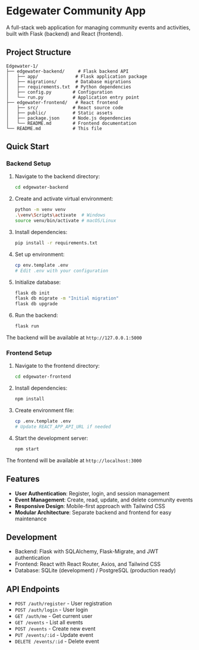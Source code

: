 # Edgewater Community App

A full-stack web application for managing community events and activities, built with Flask (backend) and React (frontend).

## Project Structure

```
Edgewater-1/
├── edgewater-backend/     # Flask backend API
│   ├── app/              # Flask application package
│   ├── migrations/       # Database migrations
│   ├── requirements.txt  # Python dependencies
│   ├── config.py        # Configuration
│   └── run.py           # Application entry point
├── edgewater-frontend/   # React frontend
│   ├── src/             # React source code
│   ├── public/          # Static assets
│   ├── package.json     # Node.js dependencies
│   └── README.md        # Frontend documentation
└── README.md            # This file
```

## Quick Start

### Backend Setup

1. Navigate to the backend directory:
   ```bash
   cd edgewater-backend
   ```

2. Create and activate virtual environment:
   ```bash
   python -m venv venv
   .\venv\Scripts\activate  # Windows
   source venv/bin/activate # macOS/Linux
   ```

3. Install dependencies:
   ```bash
   pip install -r requirements.txt
   ```

4. Set up environment:
   ```bash
   cp env.template .env
   # Edit .env with your configuration
   ```

5. Initialize database:
   ```bash
   flask db init
   flask db migrate -m "Initial migration"
   flask db upgrade
   ```

6. Run the backend:
   ```bash
   flask run
   ```

The backend will be available at `http://127.0.0.1:5000`

### Frontend Setup

1. Navigate to the frontend directory:
   ```bash
   cd edgewater-frontend
   ```

2. Install dependencies:
   ```bash
   npm install
   ```

3. Create environment file:
   ```bash
   cp .env.template .env
   # Update REACT_APP_API_URL if needed
   ```

4. Start the development server:
   ```bash
   npm start
   ```

The frontend will be available at `http://localhost:3000`

## Features

- **User Authentication**: Register, login, and session management
- **Event Management**: Create, read, update, and delete community events
- **Responsive Design**: Mobile-first approach with Tailwind CSS
- **Modular Architecture**: Separate backend and frontend for easy maintenance

## Development

- Backend: Flask with SQLAlchemy, Flask-Migrate, and JWT authentication
- Frontend: React with React Router, Axios, and Tailwind CSS
- Database: SQLite (development) / PostgreSQL (production ready)

## API Endpoints

- `POST /auth/register` - User registration
- `POST /auth/login` - User login
- `GET /auth/me` - Get current user
- `GET /events` - List all events
- `POST /events` - Create new event
- `PUT /events/:id` - Update event
- `DELETE /events/:id` - Delete event
